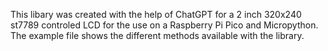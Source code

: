 This libary was created with the help of ChatGPT for a 2 inch 320x240 st7789 controled LCD for the use on a Raspberry Pi Pico and Micropython. The example file shows the different methods available with the library.
